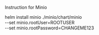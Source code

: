 Instruction for Minio

helm install minio ./minio/chart/minio \
  --set minio.rootUser=ROOTUSER \
  --set minio.rootPassword=CHANGEME123

  